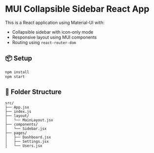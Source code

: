 # MUI Collapsible Sidebar React App

This is a React application using Material-UI with:

- Collapsible sidebar with icon-only mode
- Responsive layout using MUI components
- Routing using `react-router-dom`

## 📦 Setup

```bash
npm install
npm start
```

## 📁 Folder Structure

```
src/
├── App.jsx
├── index.js
├── layout/
│   └── MainLayout.jsx
├── components/
│   └── Sidebar.jsx
├── pages/
│   ├── Dashboard.jsx
│   ├── Settings.jsx
│   └── Users.jsx
```
